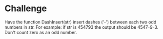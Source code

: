 # Challenge
Have the function DashInsert(str) insert dashes ('-') between each two odd numbers in str. For example: if str is 454793 the output should be 4547-9-3. Don't count zero as an odd number. 

